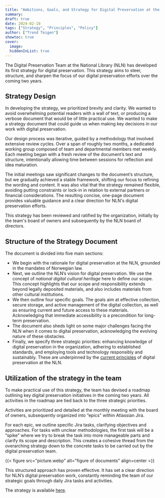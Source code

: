 ```yaml
---
title: "Ambitions, Goals, and Strategy for Digital Preservation at the National Library"
summary:
draft: true
date: 2024-02-10
tags: ["Strategy", "Principles", "Policy"]
author: ["Trond Teigen"]
showtoc: true
cover:
  image: 
  hiddenInList: true
---
```


The Digital Preservation Team at the National Library (NLN) has developed its first strategy for digital preservation. This strategy aims to steer, structure, and sharpen the focus of our digital preservation efforts over the coming two years.

## Strategy Design

In developing the strategy, we prioritized brevity and clarity. We wanted to avoid overwhelming potential readers with a wall of text, or producing a verbose document that would be of little practical use. We wanted to make a strategy document that could guide us when making key decisions in our work with digital preservation.

Our design process was iterative, guided by a methodology that involved extensive review cycles. Over a span of roughly two months, a dedicated working group composed of team and departmental members met weekly. Each meeting began with a fresh review of the document’s text and structure, intentionally allowing time between sessions for reflection and idea maturation. 

The initial meetings saw significant changes to the document’s structure, but we gradually achieved a stable framework, shifting our focus to refining the wording and content. It was also vital that the strategy remained flexible, avoiding putting constraints or lock-in in relation to external partners or financial considerations. The resulting concise, one-page document provides valuable guidance and a clear direction for NLN's digital preservation efforts.

This strategy has been reviewed and ratified by the organization, initially by the team's board of owners and subsequently by the NLN board of directors.

## Structure of the Strategy Document

The document is divided into five main sections:

- We begin with the rationale for digital preservation at the NLN, grounded in the mandates of Norwegian law.
- Next, we outline the NLN’s vision for digital preservation. We use the concept of *national digital cultural heritage* here to define our scope. This concept highlights that our scope and responsibility extends beyond legally deposited materials, and also includes materials from other cultural institutions.
- We then outline four specific goals. The goals aim at effective collection, secure storage, and active management of the digital collection, as well as ensuring current and future access to these materials. Acknowledging that immediate accessibility is a precondition for long-term preservation.
- The document also sheds light on some major challenges facing the NLN when it comes to digital preservation, acknowledging the evolving nature of these obstacles.
- Finally, we specify three strategic priorities: enhancing knowledge of digital preservation in the organization, adhering to established standards, and employing tools and technology responsibly and sustainably. These are underpinned by the [current principles](/docs/principles/) of digital preservation at the NLN.

## Utilization of the strategy in the team

To make practical use of this strategy, the team has devised a roadmap outlining key digital preservation initiatives in the coming two years. All activities in the roadmap are tied back to the three strategic priorities.

Activities are prioritized and detailed at the monthly meeting with the board of owners, subsequently organized into “epics" within Atlassian Jira.

For each epic, we outline specific Jira tasks, clarifying objectives and approaches. For tasks with unclear methodologies, the first task will be a “spike” where we try to break the task into more manageable parts and clarify its scope and description. This creates a cohesive thread from the overarching strategy down to the concrete tasks to be carried out by the digital preservation team.

{{< figure src="picture.webp" alt="figure of documents" align=center >}}

This structured approach has proven effective. It has set a clear direction for NLN’s digital preservation work, constantly reminding the team of our strategic goals through daily Jira tasks and activities.

The strategy is available [here](/docs/strategy/).
